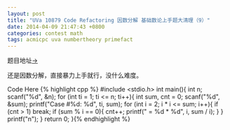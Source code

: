 ```yaml
---
layout: post
title: "UVa 10879 Code Refactoring 因数分解 基础数论上手题大清理（9）"
date: 2014-04-09 21:47:43 +0800
categories: contest math
tags: acmicpc uva numbertheory primefact
---
```

题目地址<a title="UVa 10879" href="http://uva.onlinejudge.org/index.php?option=com_onlinejudge&Itemid=8&category=100&page=show_problem&problem=1820" target="_blank">-></a>

还是因数分解，直接暴力上手就行，没什么难度。

Code Here
{% highlight cpp %}
#include <stdio.h>
int main(){
	int n;
	scanf("%d", &n);
	for (int ti = 1; ti <= n; ti++){
		int sum, cnt = 0;
		scanf("%d", &sum);
		printf("Case #%d: %d", ti, sum);
		for (int i = 2; i * i <= sum; i++){
			if (cnt > 1)
				break;
			if (sum % i == 0){
				cnt++;
				printf(" = %d * %d", i, sum / i);
			}
		}
		printf("n");
	}
	return 0;
}{% endhighlight %}
